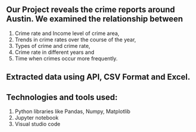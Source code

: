 ## Our Project reveals the crime reports around Austin. We examined the relationship between 

1. Crime rate and Income level of crime area, 
2. Trends in crime rates over the course of the year, 
3. Types of crime and crime rate, 
4. Crime rate in different years and 
5. Time when crimes occur more frequently.

## Extracted data using API, CSV Format and Excel. 

## Technologies and tools used:

1. Python libraries like Pandas, Numpy, Matplotlib
2. Jupyter notebook
3. Visual studio code

